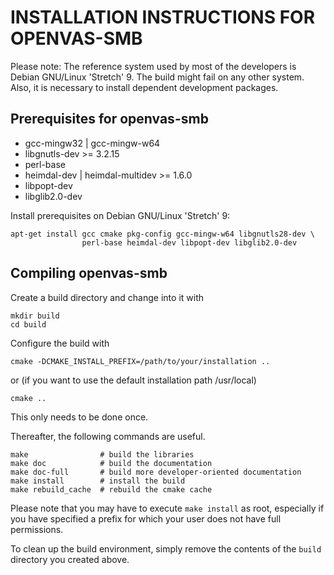 INSTALLATION INSTRUCTIONS FOR OPENVAS-SMB
=========================================

Please note: The reference system used by most of the developers is Debian
GNU/Linux 'Stretch' 9. The build might fail on any other system. Also, it is
necessary to install dependent development packages.

Prerequisites for openvas-smb
-----------------------------

* gcc-mingw32 | gcc-mingw-w64
* libgnutls-dev >= 3.2.15
* perl-base
* heimdal-dev | heimdal-multidev >= 1.6.0
* libpopt-dev
* libglib2.0-dev

Install prerequisites on Debian GNU/Linux 'Stretch' 9:

    apt-get install gcc cmake pkg-config gcc-mingw-w64 libgnutls28-dev \
                    perl-base heimdal-dev libpopt-dev libglib2.0-dev

Compiling openvas-smb
---------------------

Create a build directory and change into it with

    mkdir build
    cd build

Configure the build with

    cmake -DCMAKE_INSTALL_PREFIX=/path/to/your/installation ..

or (if you want to use the default installation path /usr/local)

    cmake ..

This only needs to be done once.

Thereafter, the following commands are useful.

    make                # build the libraries
    make doc            # build the documentation
    make doc-full       # build more developer-oriented documentation
    make install        # install the build
    make rebuild_cache  # rebuild the cmake cache

Please note that you may have to execute `make install` as root, especially if
you have specified a prefix for which your user does not have full permissions.

To clean up the build environment, simply remove the contents of the `build`
directory you created above.
